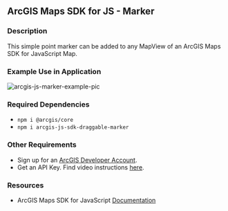 ## ArcGIS Maps SDK for JS - Marker

### Description

This simple point marker can be added to any MapView of an ArcGIS Maps SDK for JavaScript Map.

### Example Use in Application

![arcgis-js-marker-example-pic](https://user-images.githubusercontent.com/112517097/235935955-11b5dc33-c073-4856-957e-aae105b184c4.PNG)

### Required Dependencies

- `npm i @arcgis/core`
- `npm i arcgis-js-sdk-draggable-marker`

### Other Requirements

- Sign up for an [ArcGIS Developer Account](https://developers.arcgis.com/sign-up/).
- Get an API Key. Find video instructions [here](https://www.youtube.com/watch?v=StVncn6DLzc.).

### Resources

- ArcGIS Maps SDK for JavaScript [Documentation](https://developers.arcgis.com/javascript/latest/)
